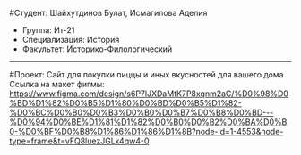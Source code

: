 #Студент: Шайхутдинов Булат, Исмагилова Аделия 
- Группа: Ит-21
- Специализация: История
- Факультет: Историко-Филологический
---
 #Проект: Сайт для покупки пиццы и иных вкусностей для вашего дома
 Ссылка на макет фигмы: https://www.figma.com/design/s6P7lJXDaMtK7P8xqnm2aC/%D0%98%D0%BD%D1%82%D0%B5%D1%80%D0%BD%D0%B5%D1%82-%D0%BC%D0%B0%D0%B3%D0%B0%D0%B7%D0%B8%D0%BD---%D0%94%D0%BE%D1%81%D1%82%D0%B0%D0%B2%D0%BA%D0%B0-%D0%BF%D0%B8%D1%86%D1%86%D1%8B?node-id=1-4553&node-type=frame&t=vFQ8luezJGLk4qw4-0